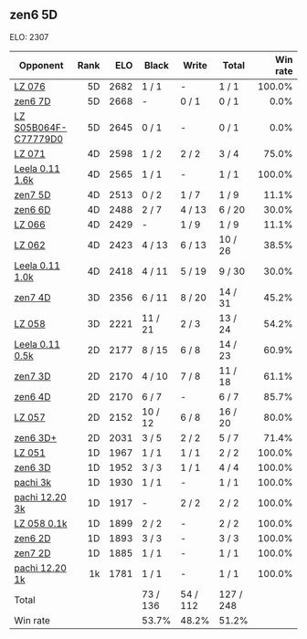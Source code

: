 ## zen6 5D ##

ELO: 2307

Opponent | Rank | ELO | Black | Write | Total | Win rate
---------|-----:|----:|-------|-------|-------|-------:
[LZ 076](LZ%20076.md) | 5D | 2682 | 1 / 1 | - | 1 / 1 | 100.0%
[zen6 7D](zen6%207D.md) | 5D | 2668 | - | 0 / 1 | 0 / 1 | 0.0%
[LZ S05B064F-C77779D0](LZ%20S05B064F-C77779D0.md) | 5D | 2645 | 0 / 1 | - | 0 / 1 | 0.0%
[LZ 071](LZ%20071.md) | 4D | 2598 | 1 / 2 | 2 / 2 | 3 / 4 | 75.0%
[Leela 0.11 1.6k](Leela%200.11%201.6k.md) | 4D | 2565 | 1 / 1 | - | 1 / 1 | 100.0%
[zen7 5D](zen7%205D.md) | 4D | 2513 | 0 / 2 | 1 / 7 | 1 / 9 | 11.1%
[zen6 6D](zen6%206D.md) | 4D | 2488 | 2 / 7 | 4 / 13 | 6 / 20 | 30.0%
[LZ 066](LZ%20066.md) | 4D | 2429 | - | 1 / 9 | 1 / 9 | 11.1%
[LZ 062](LZ%20062.md) | 4D | 2423 | 4 / 13 | 6 / 13 | 10 / 26 | 38.5%
[Leela 0.11 1.0k](Leela%200.11%201.0k.md) | 4D | 2418 | 4 / 11 | 5 / 19 | 9 / 30 | 30.0%
[zen7 4D](zen7%204D.md) | 3D | 2356 | 6 / 11 | 8 / 20 | 14 / 31 | 45.2%
[LZ 058](LZ%20058.md) | 3D | 2221 | 11 / 21 | 2 / 3 | 13 / 24 | 54.2%
[Leela 0.11 0.5k](Leela%200.11%200.5k.md) | 2D | 2177 | 8 / 15 | 6 / 8 | 14 / 23 | 60.9%
[zen7 3D](zen7%203D.md) | 2D | 2170 | 4 / 10 | 7 / 8 | 11 / 18 | 61.1%
[zen6 4D](zen6%204D.md) | 2D | 2170 | 6 / 7 | - | 6 / 7 | 85.7%
[LZ 057](LZ%20057.md) | 2D | 2152 | 10 / 12 | 6 / 8 | 16 / 20 | 80.0%
[zen6 3D+](zen6%203D+.md) | 2D | 2031 | 3 / 5 | 2 / 2 | 5 / 7 | 71.4%
[LZ 051](LZ%20051.md) | 1D | 1967 | 1 / 1 | 1 / 1 | 2 / 2 | 100.0%
[zen6 3D](zen6%203D.md) | 1D | 1952 | 3 / 3 | 1 / 1 | 4 / 4 | 100.0%
[pachi 3k](pachi%203k.md) | 1D | 1930 | 1 / 1 | - | 1 / 1 | 100.0%
[pachi 12.20 3k](pachi%2012.20%203k.md) | 1D | 1917 | - | 2 / 2 | 2 / 2 | 100.0%
[LZ 058 0.1k](LZ%20058%200.1k.md) | 1D | 1899 | 2 / 2 | - | 2 / 2 | 100.0%
[zen6 2D](zen6%202D.md) | 1D | 1893 | 3 / 3 | - | 3 / 3 | 100.0%
[zen7 2D](zen7%202D.md) | 1D | 1885 | 1 / 1 | - | 1 / 1 | 100.0%
[pachi 12.20 1k](pachi%2012.20%201k.md) | 1k | 1781 | 1 / 1 | - | 1 / 1 | 100.0%
Total | | | 73 / 136 | 54 / 112 | 127 / 248 | 
Win rate| | | 53.7% | 48.2% | 51.2% | 
